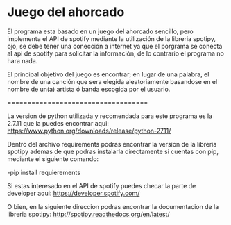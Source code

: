 # Juego del ahorcado
El programa esta basado en un juego del ahorcado sencillo, pero implementa el API de spotify mediante la utilización
de la libreria spotipy, ojo, se debe tener una conección a internet ya que el porgrama se conecta al api de spotify 
para solicitar la información, de lo contrario el programa no hara nada.

El principal objetivo del juego es encontrar; en lugar de una palabra, el nombre de una canción que sera elegida 
aleatoriamente basandose en el nombre de un(a) artista ó banda escogida por el usuario.

===================================

La version de python utilizada y recomendada para este programa es la 2.7.11 que la puedes encontrar aqui: https://www.python.org/downloads/release/python-2711/

Dentro del archivo requirements podras encontrar la version de la libreria spotipy ademas de que podras instalarla directamente
si cuentas con pip, mediante el siguiente comando:

-pip install requierements

Si estas interesado en el API de spotify puedes checar la parte de developer aqui: https://developer.spotify.com/

O bien, en la siguiente direccion podras encontrar la documentacion de la libreria spotipy: http://spotipy.readthedocs.org/en/latest/
